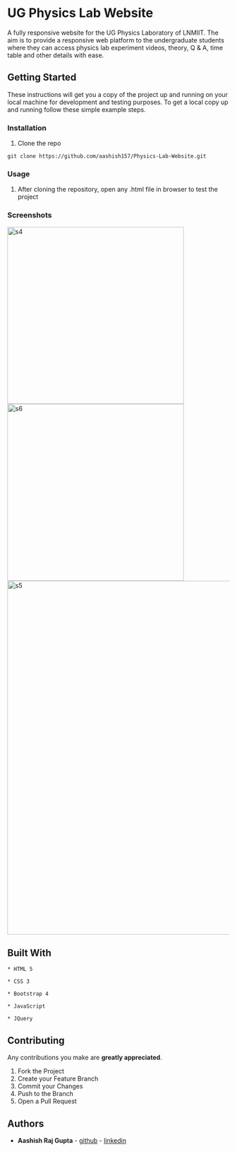 # UG Physics Lab Website

A fully responsive website for the UG Physics Laboratory of LNMIIT. The aim is to provide a responsive web platform to the undergraduate students where they can access physics lab experiment videos, theory, Q & A, time table and other details with ease.


## Getting Started

These instructions will get you a copy of the project up and running on your local machine for development and testing purposes. To get a local copy up and running follow these simple example steps.


### Installation

1. Clone the repo
```
git clone https://github.com/aashish157/Physics-Lab-Website.git
```


### Usage

1. After cloning the repository, open any .html file in browser to test the project


### Screenshots

<div class="col-md-12 row">
	<img src="screenshots/s4.png" alt="s4" width="400px"/>
	<img src="screenshots/s6.png" alt="s6" width="400px"/>
</div>
	<img src="screenshots/s5.png" alt="s5" width="800px"/>


## Built With

```
* HTML 5
```
```
* CSS 3 
```
```
* Bootstrap 4
```
```
* JavaScript
```
```
* JQuery
```


## Contributing

Any contributions you make are **greatly appreciated**.

1. Fork the Project
2. Create your Feature Branch 
3. Commit your Changes
4. Push to the Branch
5. Open a Pull Request

## Authors

* **Aashish Raj Gupta** - [github](https://github.com/aashish157) - [linkedin](https://www.linkedin.com/in/aashish157)



